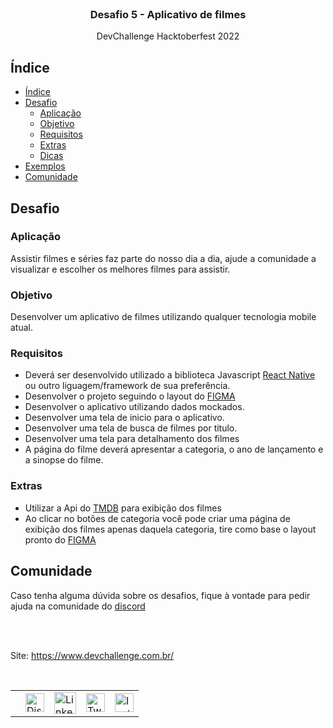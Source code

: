 <br />
<p align="center">
  <h3 align="center">Desafio 5 - Aplicativo de filmes</h3>

  <p align="center">
   DevChallenge Hacktoberfest 2022
  </p>

## Índice

- [Índice](#índice)
- [Desafio](#desafio)
  - [Aplicação](#aplicação)
  - [Objetivo](#objetivo)
  - [Requisitos](#requisitos)
  - [Extras](#extras)
  - [Dicas](#dicas)
- [Exemplos](#exemplos)
- [Comunidade](#comunidade)

## Desafio  

### Aplicação
Assistir filmes e séries faz parte do nosso dia a dia, ajude a comunidade a visualizar e escolher os melhores filmes para assistir.

### Objetivo
Desenvolver um aplicativo de filmes utilizando qualquer tecnologia mobile atual.

### Requisitos
- Deverá ser desenvolvido utilizado a biblioteca Javascript [React Native](https://reactnative.dev/docs/getting-started) ou outro liguagem/framework de sua preferência.
- Desenvolver o projeto seguindo o layout do [FIGMA](https://www.figma.com/file/FppgSZJRLiEQCf3vrrYD4O/goWatch?node-id=1%3A3)
- Desenvolver o aplicativo utilizando dados mockados.
- Desenvolver uma tela de inicio para o aplicativo.
- Desenvolver uma tela de busca de filmes por titulo.
- Desenvolver uma tela para detalhamento dos filmes
- A página do filme deverá apresentar a categoria, o ano de lançamento e a sinopse do filme.

### Extras
- Utilizar a Api do [TMDB](https://developers.themoviedb.org/3/getting-started/introduction) para exibição dos filmes
- Ao clicar no botões de categoria você pode criar uma página de exibição dos filmes apenas daquela categoria, tire como base o layout pronto do [FIGMA](https://www.figma.com/file/FppgSZJRLiEQCf3vrrYD4O/goWatch?node-id=1%3A3)

## Comunidade
Caso tenha alguma dúvida sobre os desafios, fique à vontade para pedir ajuda na comunidade do [discord](https://discord.gg/yvYXhGj)

<br><br>

Site: <https://www.devchallenge.com.br/> 

<br>

<table style="border-color:transparent">
   <th>
    <td>
      <a href="https://discord.gg/yvYXhGj"><img src="https://cdn3.iconfinder.com/data/icons/discord/64/discord_20-512.png" width="30px" height="30px" alt="Discord">      
      </a>
    </td>
    <td>
      <a href="https://www.linkedin.com/company/devchallenge/"><img src="https://cdn3.iconfinder.com/data/icons/glypho-social-and-other-logos/64/logo-linkedin-512.png" width="35px" height="35px"  alt="Linkedin">
      </a>
    </td>
    <td>
      <a href="https://twitter.com/dev_challenge">
        <img src="https://cdn3.iconfinder.com/data/icons/picons-social/57/43-twitter-512.png" width="30px" height="30px" alt="Twitter">
      </a>
    </td>
    <td>
      <a href="https://www.instagram.com/devchallenge/"><img src="https://cdn4.iconfinder.com/data/icons/picons-social/57/38-instagram-3-512.png" width="30px"            height="30px" alt="Instagram">
      </a>
    </td>
   </th>
</table>
